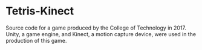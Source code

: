 # Tetris-Kinect

Source code for a game produced by the College of Technology in 2017.
Unity, a game engine, and Kinect, a motion capture device, were used in the production of this game.
